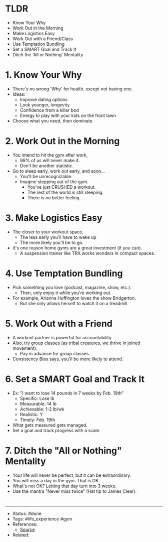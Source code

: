 # TLDR
- Know Your Why
- Work Out in the Morning
- Make Logistics Easy
- Work Out with a Friend/Class
- Use Temptation Bundling
- Set a SMART Goal and Track It
- Ditch the 'All or Nothing' Mentality

# 1. Know Your Why
- There's no wrong 'Why' for health, except not having one.
- Ideas:
	- Improve dating options
	- Look younger, longevity
	- Confidence from a killer bod
	- Energy to play with your kids on the front lawn
- Choose what you need, then dominate.

# 2. Work Out in the Morning
- You intend to hit the gym after work,
	- 99% of us will never make it.
	- Don't be another statistic.
- Go to sleep early, work out early, and soon…
	- You'll be unrecognizable.
	- Imagine stepping out of the gym.
		- You've just CRUSHED a workout.
		- The rest of the world is still sleeping.
		- There is no better feeling.

# 3. Make Logistics Easy
- The closer to your workout space,
	- The less early you'll have to wake up
	- The more likely you'll be to go.
- It's one reason home gyms are a great investment (if you can).
	- A suspension trainer like TRX works wonders in compact spaces.

# 4. Use Temptation Bundling
- Pick something you love (podcast, magazine, show, etc.).
	- Then, only enjoy it while you're working out.
- For example, Arianna Huffington loves the show Bridgerton.
	- But she only allows herself to watch it on a treadmill.

# 5. Work Out with a Friend
- A workout partner is powerful for accountability.
- Also, try group classes (as tribal creatures, we thrive in joined movement).
	- Pay in advance for group classes.
- Consistency Bias says, you'll be more likely to attend.

# 6. Set a SMART Goal and Track It
- Ex: "I want to lose 14 pounds in 7 weeks by Feb. 19th"
	- Specific: Lose lb
	- Measurable: 14 lb
	- Achievable: 1-2 lb/wk
	- Realistic: Y
	- Timely: Feb. 19th
- What gets measured gets managed.
- Set a goal and track progress with a scale.

# 7. Ditch the "All or Nothing" Mentality
- Your life will never be perfect, but it can be extraordinary.
- You will miss a day in the gym. That is OK.
- What's not OK? Letting that day turn into 3 weeks.
- Use the mantra "Never miss twice" (Hat tip to James Clear).

#
---
- Status: #done
- Tags: #life_experience #gym
- References:
	- [Source](https://twitter.com/SystemSunday/status/1609541497879236608)
- Related:
